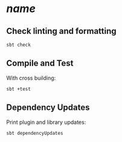 # $name$

## Check linting and formatting

```
sbt check
```

## Compile and Test

With cross building:

```
sbt +test
```

## Dependency Updates

Print plugin and library updates:

```
sbt dependencyUpdates
```